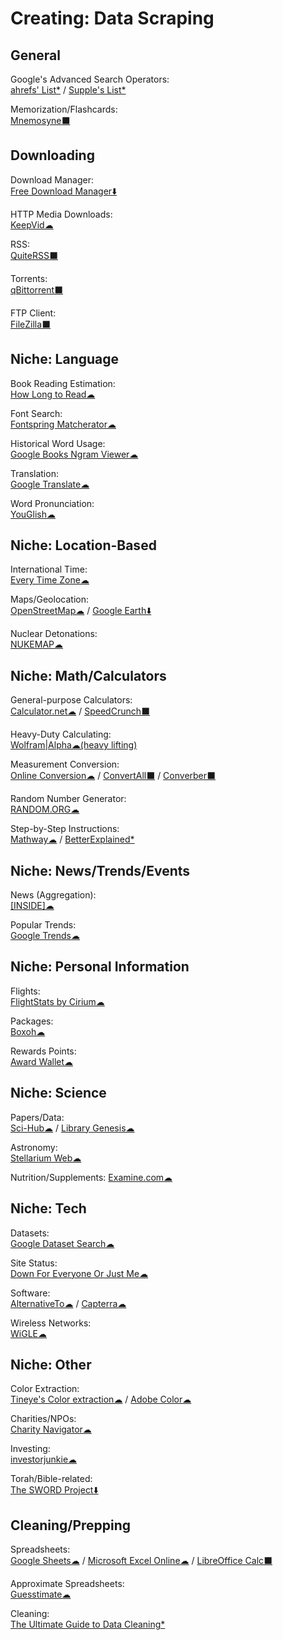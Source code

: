 # Creating: Data Scraping

## General

Google's Advanced Search Operators:  
	[ahrefs' List*](https://supple.com.au/tools/google-advanced-search-operators/) / 
	[Supple's List*](https://ahrefs.com/blog/google-advanced-search-operators/)

Memorization/Flashcards:  
	[Mnemosyne⬛](https://mnemosyne-proj.org/)

## Downloading

Download Manager:  
	[Free Download Manager⬇️](https://www.freedownloadmanager.org/)

HTTP Media Downloads:  
	[KeepVid☁](https://keepvid.com/)

RSS:  
	[QuiteRSS⬛](https://quiterss.org/)

Torrents:  
	[qBittorrent⬛](https://www.qbittorrent.org/)

FTP Client:  
	[FileZilla⬛](https://filezilla-project.org/)

## Niche: Language

Book Reading Estimation:  
	[How Long to Read☁](https://www.howlongtoreadthis.com/)

Font Search:  
	[Fontspring Matcherator☁](https://www.fontspring.com/matcherator)

Historical Word Usage:  
	[Google Books Ngram Viewer☁](https://books.google.com/ngrams)

Translation:  
	[Google Translate☁](https://translate.google.com/)

Word Pronunciation:  
	[YouGlish☁](https://youglish.com/)

## Niche: Location-Based

International Time:  
	[Every Time Zone☁](https://everytimezone.com/)

Maps/Geolocation:  
	[OpenStreetMap☁](https://www.openstreetmap.org/about) / 
	[Google Earth⬇️](https://www.google.com/earth/)

Nuclear Detonations:  
	[NUKEMAP☁](https://nuclearsecrecy.com/nukemap/)

## Niche: Math/Calculators

General-purpose Calculators:  
	[Calculator.net☁](https://www.calculator.net/) / 
	[SpeedCrunch⬛](https://speedcrunch.org/)

Heavy-Duty Calculating:  
	[Wolfram|Alpha☁(heavy lifting)](https://www.wolframalpha.com/)

Measurement Conversion:  
	[Online Conversion☁](http://www.onlineconversion.com/) / 
	[ConvertAll⬛](http://convertall.bellz.org/) / 
	[Converber⬛](http://www.xyntec.com/converber.htm)

Random Number Generator:  
	[RANDOM.ORG☁](https://www.random.org/)

Step-by-Step Instructions:  
	[Mathway☁](https://www.mathway.com/) / 
	[BetterExplained*](https://betterexplained.com/)

## Niche: News/Trends/Events

News (Aggregation):  
	[[INSIDE]☁](https://inside.com/)

Popular Trends:  
	[Google Trends☁](https://trends.google.com/)

## Niche: Personal Information

Flights:  
	[FlightStats by Cirium☁](https://www.flightstats.com)

Packages:  
	[Boxoh☁](http://www.boxoh.com/)

Rewards Points:  
	[Award Wallet☁](https://awardwallet.com/)

## Niche: Science

Papers/Data:  
	[Sci-Hub☁](https://sci-hub.se/) / 
	[Library Genesis☁](https://libgen.is/)

Astronomy:  
	[Stellarium Web☁](https://stellarium-web.org/)

Nutrition/Supplements:
	[Examine.com☁](https://examine.com/)

## Niche: Tech

Datasets:  
	[Google Dataset Search☁](https://toolbox.google.com/datasetsearch)

Site Status:  
	[Down For Everyone Or Just Me☁](https://downforeveryoneorjustme.com/)

Software:  
	[AlternativeTo☁](https://alternativeto.net/) / 
	[Capterra☁](https://www.capterra.com/)

Wireless Networks:  
	[WiGLE☁](https://wigle.net/)

## Niche: Other

Color Extraction:  
	[Tineye's Color extraction☁](https://labs.tineye.com/color/) / 
	[Adobe Color☁](https://color.adobe.com)

Charities/NPOs:  
	[Charity Navigator☁](https://www.charitynavigator.org/)

Investing:  
	[investorjunkie☁](https://investorjunkie.com/)

Torah/Bible-related:  
	[The SWORD Project⬇️](https://www.crosswire.org/sword/modules/index.jsp)

## Cleaning/Prepping

Spreadsheets:  
	[Google Sheets☁](https://sheets.google.com) / 
	[Microsoft Excel Online☁](https://office.live.com/start/Excel.aspx) / 
	[LibreOffice Calc⬛](https://www.libreoffice.org/)

Approximate Spreadsheets:  
	[Guesstimate☁](https://www.getguesstimate.com/)

Cleaning:  
	[The Ultimate Guide to Data Cleaning*](https://towardsdatascience.com/the-ultimate-guide-to-data-cleaning-3969843991d4
)


